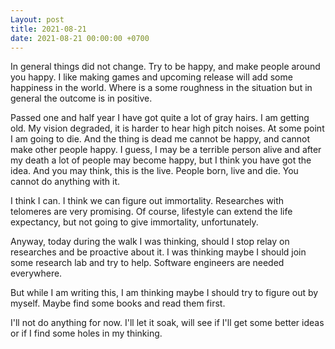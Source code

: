 ```yaml
---
Layout: post
title: 2021-08-21
date: 2021-08-21 00:00:00 +0700
---
```


In general things did not change. Try to be happy, and make people
around you happy. I like making games and upcoming release will add
some happiness in the world. Where is a some roughness in the
situation but in general the outcome is in positive. 

Passed one and half year I have got quite a lot of gray hairs. I am
getting old. My vision degraded, it is harder to hear high pitch
noises. At some point I am going to die. And the thing is dead me
cannot be happy, and cannot make other people happy. I guess, I may be
a terrible person alive and after my death a lot of people may become
happy, but I think you have got the idea. And you may think, this is
the live. People born, live and die. You cannot do anything with it.

I think I can. I think we can figure out immortality. Researches with
telomeres are very promising. Of course, lifestyle can extend the life
expectancy, but not going to give immortality, unfortunately.

Anyway, today during the walk I was thinking, should I stop relay on
researches and be proactive about it. I was thinking maybe I should
join some research lab and try to help. Software engineers are needed
everywhere.

But while I am writing this, I am thinking maybe I should try to
figure out by myself. Maybe find some books and read them first.

I'll not do anything for now. I'll let it soak, will see if I'll get
some better ideas or if I find some holes in my thinking.
